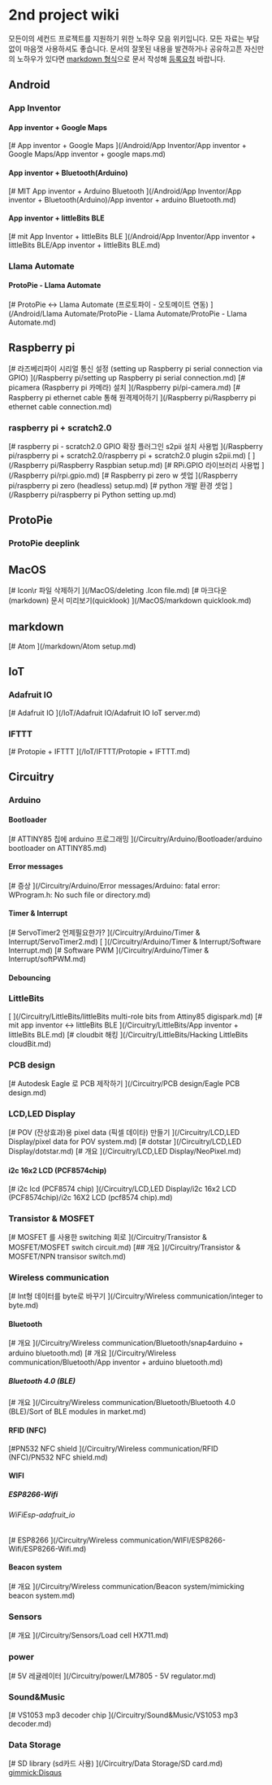 # 2nd project wiki 
모든이의 세컨드 프로젝트를 지원하기 위한 노하우 모음 위키입니다. 
 모든 자료는 부담 없이 마음껏 사용하셔도 좋습니다. 
 문서의 잘못된 내용을 발견하거나 공유하고픈 자신만의 노하우가 있다면 [markdown 형식](https://gist.github.com/ihoneymon/652be052a0727ad59601)으로 문서 작성해 [등록요청](https://github.com/2ndproj/wiki/issues/new) 바랍니다.
## Android
### App Inventor
#### App inventor + Google Maps
[# App inventor + Google Maps
](/Android/App Inventor/App inventor + Google Maps/App inventor + google maps.md)
#### App inventor + Bluetooth(Arduino)
[# MIT App inventor + Arduino Bluetooth
](/Android/App Inventor/App inventor + Bluetooth(Arduino)/App inventor + arduino Bluetooth.md)
#### App inventor + littleBits BLE
[# mit App Inventor + littleBits BLE
](/Android/App Inventor/App inventor + littleBits BLE/App inventor + littleBits BLE.md)
### Llama Automate
#### ProtoPie - Llama Automate
[# ProtoPie &lt;-&gt; Llama Automate (프로토파이 - 오토메이트 연동)
](/Android/Llama Automate/ProtoPie - Llama Automate/ProtoPie - Llama Automate.md)
## Raspberry pi
[# 라즈베리파이 시리얼 통신  설정 (setting up Raspberry pi serial connection via GPIO)
](/Raspberry pi/setting up Raspberry pi serial connection.md)
[# picamera (Raspberry pi 카메라) 설치
](/Raspberry pi/pi-camera.md)
[# Raspberry pi ethernet cable 통해 원격제어하기
](/Raspberry pi/Raspberry pi ethernet cable connection.md)
### raspberry pi + scratch2.0
[# raspberry pi - scratch2.0 GPIO 확장 플러그인 s2pii 설치 사용법
](/Raspberry pi/raspberry pi + scratch2.0/raspberry pi + scratch2.0  plugin s2pii.md)
[
](/Raspberry pi/Raspberry Raspbian setup.md)
[# RPi.GPIO 라이브러리 사용법
](/Raspberry pi/rpi.gpio.md)
[# Raspberry pi zero w 셋업
](/Raspberry pi/raspberry pi zero (headless) setup.md)
[# python 개발 환경 셋업
](/Raspberry pi/raspberry pi Python setting up.md)
## ProtoPie
### ProtoPie deeplink
## MacOS
[# Icon\r 파일 삭제하기
](/MacOS/deleting .Icon file.md)
[# 마크다운(markdown) 문서 미리보기(quicklook)
](/MacOS/markdown quicklook.md)
## markdown
[# Atom
](/markdown/Atom setup.md)
## IoT
### Adafruit IO
[# Adafruit IO
](/IoT/Adafruit IO/Adafruit IO IoT server.md)
### IFTTT
[# Protopie + IFTTT
](/IoT/IFTTT/Protopie + IFTTT.md)
## Circuitry
### Arduino
#### Bootloader
[# ATTINY85 칩에 arduino 프로그래밍
](/Circuitry/Arduino/Bootloader/arduino bootloader on ATTINY85.md)
#### Error messages
[# 증상
](/Circuitry/Arduino/Error messages/Arduino: fatal error: WProgram.h: No such file or directory.md)
#### Timer & Interrupt
[# ServoTimer2 언제필요한가?
](/Circuitry/Arduino/Timer & Interrupt/ServoTimer2.md)
[
](/Circuitry/Arduino/Timer & Interrupt/Software Interrupt.md)
[# Software PWM
](/Circuitry/Arduino/Timer & Interrupt/softPWM.md)
#### Debouncing
[
](/Circuitry/Arduino/Debouncing/debouncing.md)
### LittleBits
[
](/Circuitry/LittleBits/littleBits multi-role bits from  Attiny85 digispark.md)
[# mit app inventor &lt;-&gt; littleBits BLE
](/Circuitry/LittleBits/App inventor + littleBits BLE.md)
[# cloudbit 해킹
](/Circuitry/LittleBits/Hacking LittleBits cloudBit.md)
### PCB design
[# Autodesk Eagle 로 PCB 제작하기
](/Circuitry/PCB design/Eagle PCB design.md)
### LCD,LED Display
[# POV (잔상효과)용 pixel data (픽셀 데이타) 만들기
](/Circuitry/LCD,LED Display/pixel data for POV system.md)
[# dotstar
](/Circuitry/LCD,LED Display/dotstar.md)
[# 개요
](/Circuitry/LCD,LED Display/NeoPixel.md)
#### i2c 16x2 LCD (PCF8574chip)
[# i2c lcd (PCF8574 chip)
](/Circuitry/LCD,LED Display/i2c 16x2 LCD (PCF8574chip)/i2c 16X2 LCD (pcf8574 chip).md)
### Transistor & MOSFET
[# MOSFET 를 사용한 switching 회로
](/Circuitry/Transistor & MOSFET/MOSFET switch circuit.md)
[## 개요
](/Circuitry/Transistor & MOSFET/NPN transisor switch.md)
### Wireless communication
[# Int형 데이터를 byte로 바꾸기
](/Circuitry/Wireless communication/integer to byte.md)
#### Bluetooth
[# 개요
](/Circuitry/Wireless communication/Bluetooth/snap4arduino + arduino bluetooth.md)
[# 개요
](/Circuitry/Wireless communication/Bluetooth/App inventor + arduino bluetooth.md)
##### Bluetooth 4.0 (BLE)
[# 개요
](/Circuitry/Wireless communication/Bluetooth/Bluetooth 4.0 (BLE)/Sort of BLE modules in market.md)
#### RFID (NFC)
[#PN532 NFC shield
](/Circuitry/Wireless communication/RFID (NFC)/PN532 NFC shield.md)
#### WIFI
##### ESP8266-Wifi
###### WiFiEsp-adafruit_io
[# ESP8266
](/Circuitry/Wireless communication/WIFI/ESP8266-Wifi/ESP8266-Wifi.md)
#### Beacon system
[# 개요
](/Circuitry/Wireless communication/Beacon system/mimicking beacon system.md)
### Sensors
[# 개요
](/Circuitry/Sensors/Load cell HX711.md)
### power
[# 5V 레귤레이터
](/Circuitry/power/LM7805 - 5V regulator.md)
### Sound&Music
[# VS1053 mp3 decoder chip
](/Circuitry/Sound&Music/VS1053 mp3 decoder.md)
### Data Storage
[# SD library (sd카드 사용)
](/Circuitry/Data Storage/SD card.md)
[gimmick:Disqus](2ndproj)
